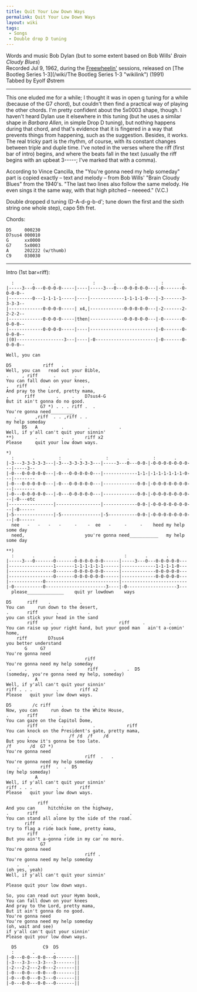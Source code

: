 ```yaml
---
title: Quit Your Low Down Ways
permalink: Quit Your Low Down Ways
layout: wiki
tags:
 - Songs
 - Double drop D tuning
---
```


Words and music Bob Dylan (but to some extent based on Bob Wills' *Brain
Cloudy Blues*)  
Recorded Jul 9, 1962, during the [Freewheelin'](/wiki/Freewheelin' "wikilink")
sessions, released on [The Bootleg Series
1-3](/wiki/The Bootleg Series 1-3 "wikilink") (1991)  
Tabbed by Eyolf Østrem

* * * * *

This one eluded me for a while; I thought it was in open g tuning for a
while (because of the G7 chord), but couldn't then find a practical way
of playing the other chords. I'm pretty confident about the 5x0003
shape, though. I haven't heard Dylan use it elsewhere in this tuning
(but he uses a similar shape in *Barbara Allen*, in simple Drop D
tuning), but nothing happens during that chord, and that's evidence that
it is fingered in a way that prevents things from happening, such as the
suggestion. Besides, it works.  
The real tricky part is the rhythm, of course, with its constant changes
between triple and duple time. I've noted in the verses where the riff
(first bar of intro) begins, and where the beats fall in the text
(usually the riff begins with an upbeat 3-----; I've marked that with a
comma).

According to Vince Cancilla, the "You're gonna need my help someday"
part is copied exactly – text and melody – from Bob Wills' "Brain Cloudy
Blues" from the 1940's. "The last two lines also follow the same melody.
He even sings it the same way, with that high pitched – neeeed." (V.C.)

Double dropped d tuning (D-A-d-g-b-d'; tune down the first and the sixth
string one whole step), capo 5th fret.

Chords:

    D5     000230
    D7sus4 000010
    G      xx0000
    G7     5x0003
    A      202222 (w/thumb)
    C9     030030

* * * * *

Intro (1st bar=riff):

      :       .       .              :       .       .         :       .
    |-----3---0---0-0-0-0-----|----|-----3---0---0-0-0-0-0---|-0-------0-0-0-0--
    |---------0---1-1-1-1-----|----|-------------1-1-1-1-0---|-3-------3-3-3-3--
    |-------------0-0-0-0-----| x4,|-------------0-0-0-0-0---|-2-------2-2-2-2--
    |-------------0-0-0-0-----|then|-------------0-0-0-0-0---|-0-------0-0-0-0--
    |-------------0-0-0-0-----|----|-------------------------|-0-------0-0-0-0--
    |(0)------------------3---|----|-0-----------------------|-0-------0-0-0-0--
                                                                       Well, you can

    D5            riff   .        .
    Well, you can   read out your Bible,
    .     , riff      .       .
    You can fall down on your knees,
    ,   riff        .            .
    And pray to the Lord, pretty mama,
    ,      riff        .     .    D7sus4-G
    But it ain't gonna do no good.
                 G7 *) . . . riff .  .
    You're gonna need_________
       .       ,riff  . . ,riff . .
    my help someday
          D5   A         .         .           .
    Well, if y'all can't quit your sinnin'
    **)        .         .   ,    riff x2
    Please     quit your low down ways.

    *)
      :       .         :       .         :       .         :       .
    |-3---3-3-3-3-3---|-3---3-3-3-3-3---|-----3---0---0-0-|-0-0-0-0-0-0-0---|-----3--
    |-0---0-0-0-0-0---|-0---0-0-0-0-0---|-------------1-1-|-1-1-1-1-1-1-0---|--------
    |-0---0-0-0-0-0---|-0---0-0-0-0-0---|-------------0-0-|-0-0-0-0-0-0-0---|--------
    |-0---0-0-0-0-0---|-0---0-0-0-0-0---|-------------0-0-|-0-0-0-0-0-0-0---|-0---etc
    |-----------------|-----------------|-------------0-0-|-0-0-0-0-0-0-0---|-0------
    |-5---------------|-5---------------|-5-----------0-0-|-0-0-0-0-0-0-0---|-0------
      nee   -   -   -   -     -    -  ee   -     -     -    heed my help some day
      need,                       you're gonna need___________   my help some day

    **)
      :       .       .       .       .          :       .       .
    |-----3---0-------0-------0-0-0-0-0-0------|-----3---0---0-0-0-0-0---
    |-----------------1-------1-1-1-1-1-1------|-------------1-1-1-1-0---
    |-----------------0-------0-0-0-0-0-0------|-------------0-0-0-0-0---
    |-----------------0-------0-0-0-0-0-0------|-------------0-0-0-0-0---
    |-------------0----------------------------|-------------------------
    |-0-----------0-----------------------3----|-0-------------------3---
      please______________    quit yr lowdown    ways

    D5      riff    .           .
    You can     run down to the desert,
    .       riff       .           .
    you can stick your head in the sand
            riff     .          .              riff     .         .
    You can raise up your right hand, but your good man   ain't a-comin' home,
        riff        D7sus4
    you better understand
           G     G7
    You're gonna need
                                  riff
    You're gonna need my help someday
     .     .               .       riff      .    .  D5
    (someday, you're gonna need my help, someday)
               A
    Well, if y'all can't quit your sinnin'
    riff . . .         .        riff x2
    Please   quit your low down ways.

    D5        /c riff    .           .
    Now, you can     run down to the White House,
    .       riff        .       .
    You can gaze on the Capitol Dome,
            riff         .           .            riff
    You can knock on the President's gate, pretty mama,
            .               /f /d  /f    /d
    But you know it's gonna be too late.
    /f       /d  G7 *)
    You're gonna need
                                  riff  .   .
    You're gonna need my help someday
        .        riff  .  .  D5
    (my help someday)
               A
    Well, if y'all can't quit your sinnin'
    riff . . .         .        riff
    Please   quit your low down ways.

                riff     .           .
    And you can     hitchhike on the highway,
    .       riff       .           .               .
    You can stand all alone by the side of the road.
           riff      .      .            .
    try to flag a ride back home, pretty mama,
            riff    .     .             .      .
    But you ain't a-gonna ride in my car no more.
                 G7
    You're gonna need
                                  riff .
    You're gonna need my help someday
        .   .
    (oh yes, yeah)
    Well, if y'all can't quit your sinnin'

    Please quit your low down ways.

    So, you can read out your Hymn book,
    You can fall down on your knees
    And pray to the Lord, pretty mama,
    But it ain't gonna do no good.
    You're gonna need
    You're gonna need my help someday
    (oh, wait and see)
    if y'all can't quit your sinnin'
    Please quit your low down ways.

      D5          C9  D5
      :       .       .
    |-0---0-0---0-0---0-------||
    |-3---3-3---3-3---3-------||
    |-2---2-2---2-0---2-------||
    |-0---0-0---0-0---0-------||
    |-0---0-0---0-3---0-------||
    |-0---0-0---0-0---0-------||
